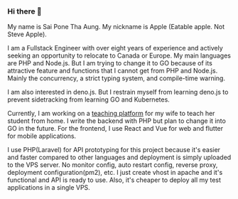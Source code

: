 ### Hi there 👋

My name is Sai Pone Tha Aung. My nickname is Apple (Eatable apple. Not Steve Apple).

I am a Fullstack Engineer with over eight years of experience and actively seeking an opportunity to relocate to Canada or Europe.
My main languages are PHP and Node.js. But I am trying to change it to GO because of its attractive feature and functions that I cannot get from PHP and Node.js. Mainly the concurrency, a strict typing system, and compile-time warning.

I am also interested in deno.js. But I restrain myself from learning deno.js to prevent sidetracking from learning GO and Kubernetes.

Currently, I am working on a [teaching platform](https://github.com/Meaple-Education/) for my wife to teach her student from home.
I write the backend with PHP but plan to change it into GO in the future. For the frontend, I use React and Vue for web and flutter for mobile applications.

I use PHP(Laravel) for API prototyping for this project because it's easier and faster compared to other languages and deployment is simply uploaded to the VPS server. No monitor config, auto restart config, reverse proxy, deployment configuration(pm2), etc. I just create vhost in apache and it's functional and API is ready to use. Also, it's cheaper to deploy all my test applications in a single VPS.
<!--
**saiponethaaung/saiponethaaung** is a ✨ _special_ ✨ repository because its `README.md` (this file) appears on your GitHub profile.

Here are some ideas to get you started:

- 🔭 I’m currently working on ...
- 🌱 I’m currently learning ...
- 👯 I’m looking to collaborate on ...
- 🤔 I’m looking for help with ...
- 💬 Ask me about ...
- 📫 How to reach me: ...
- 😄 Pronouns: ...
- ⚡ Fun fact: ...
-->
